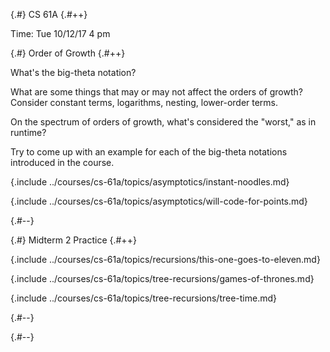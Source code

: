 
{.#} CS 61A
{.#++}

Time: Tue 10/12/17 4 pm

{.#} Order of Growth
{.#++}

What's the big-theta notation?

What are some things that may or may not affect the orders of growth? Consider constant terms, logarithms, nesting, lower-order terms.

On the spectrum of orders of growth, what's considered the "worst," as in runtime?

Try to come up with an example for each of the big-theta notations introduced in the course.

{.include ../courses/cs-61a/topics/asymptotics/instant-noodles.md}

{.include ../courses/cs-61a/topics/asymptotics/will-code-for-points.md}

{.#--}

{.#} Midterm 2 Practice
{.#++}

{.include ../courses/cs-61a/topics/recursions/this-one-goes-to-eleven.md}

{.include ../courses/cs-61a/topics/tree-recursions/games-of-thrones.md}

{.include ../courses/cs-61a/topics/tree-recursions/tree-time.md}

{.#--}

{.#--}
